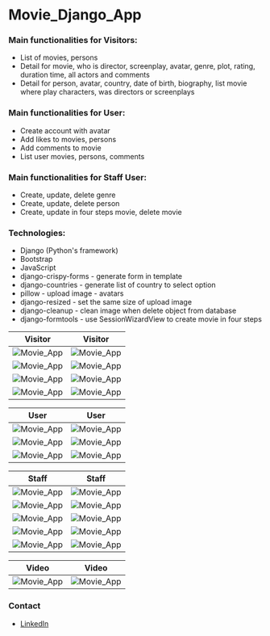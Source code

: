 # Movie_Django_App

### Main functionalities for Visitors:
- List of movies, persons
- Detail for movie, who is director, screenplay, avatar, genre, plot, rating, duration time, all actors and comments
- Detail for person, avatar, country, date of birth, biography, list movie where play characters, was directors or screenplays

### Main functionalities for User:
- Create account with avatar
- Add likes to movies, persons
- Add comments to movie
- List user movies, persons, comments

### Main functionalities for Staff User:
- Create, update, delete genre
- Create, update, delete person
- Create, update in four steps movie, delete movie

### Technologies:
* Django (Python's framework)
* Bootstrap
* JavaScript
* django-crispy-forms - generate form in template
* django-countries - generate list of country to select option
* pillow - upload image - avatars
* django-resized - set the same size of upload image
* django-cleanup - clean image when delete object from database
* django-formtools - use SessionWizardView to create movie in four steps


Visitor                                                 |Visitor                                             
:------------------------------------------------------:|:------------------------------------------------------:
![Movie_App](../main/screenshot/Visitor/visitor_1.png)  |![Movie_App](../main/screenshot/Visitor/visitor_2.png)
![Movie_App](../main/screenshot/Visitor/visitor_3.png)  |![Movie_App](../main/screenshot/Visitor/visitor_4.png)
![Movie_App](../main/screenshot/Visitor/visitor_5.png)  |![Movie_App](../main/screenshot/Visitor/visitor_6.png)
![Movie_App](../main/screenshot/Visitor/visitor_7.png)  |![Movie_App](../main/screenshot/Visitor/visitor_8.png)


User                                                    |User                                             
:------------------------------------------------------:|:------------------------------------------------------:
![Movie_App](../main/screenshot/User/user_1.png)        |![Movie_App](../main/screenshot/User/user_2.png)
![Movie_App](../main/screenshot/User/user_3.png)        |![Movie_App](../main/screenshot/User/user_4.png)
![Movie_App](../main/screenshot/User/user_5.png)        |![Movie_App](../main/screenshot/User/user_6.png)


Staff                                                   |Staff                                            
:------------------------------------------------------:|:------------------------------------------------------:
![Movie_App](../main/screenshot/Staff/staff_1.png)      |![Movie_App](../main/screenshot/Staff/staff_2.png)
![Movie_App](../main/screenshot/Staff/staff_3.png)      |![Movie_App](../main/screenshot/Staff/staff_4.png)
![Movie_App](../main/screenshot/Staff/staff_5.png)      |![Movie_App](../main/screenshot/Staff/staff_6.png)
![Movie_App](../main/screenshot/Staff/staff_7.png)      |![Movie_App](../main/screenshot/Staff/staff_8.png)
![Movie_App](../main/screenshot/Staff/staff_9.png)      |![Movie_App](../main/screenshot/Staff/staff_10.png)


Video                                                   |Video                                            
:------------------------------------------------------:|:------------------------------------------------------:
![Movie_App](../main/screenshot/Video/video_1.png)      |![Movie_App](../main/screenshot/Video/video_2.png)


### Contact
* [LinkedIn](https://www.linkedin.com/in/mariusz-kuleta/)
